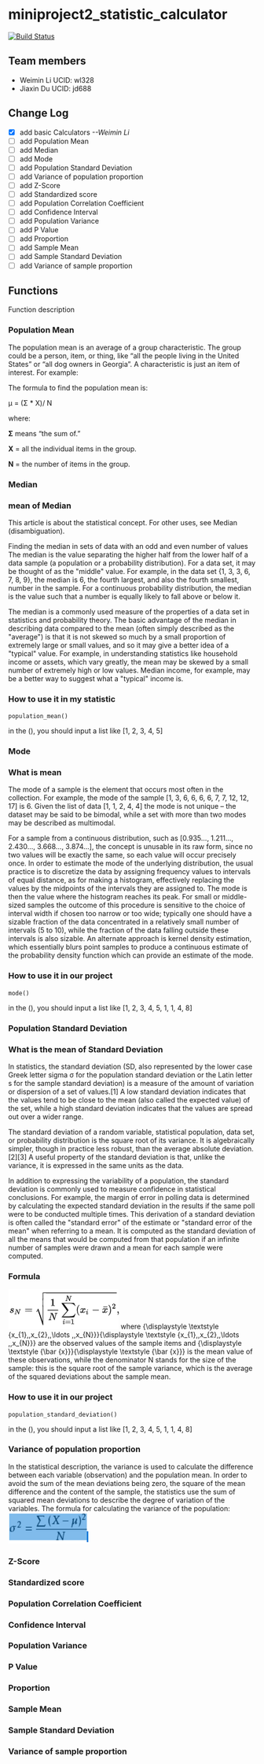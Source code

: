# miniproject2_statistic_calculator

[![Build Status](https://travis-ci.com/wl328Weiminli/miniproject2_statistic_calculator.svg?branch=master)](https://travis-ci.com/wl328Weiminli/miniproject2_statistic_calculator)

## Team members
 * Weimin Li UCID: wl328
 * Jiaxin Du UCID: jd688
 
## Change Log

- [x] add basic Calculators _--Weimin Li_
- [ ] add Population Mean
- [ ] add Median
- [ ] add Mode
- [ ] add Population Standard Deviation
- [ ] add Variance of population proportion
- [ ] add Z-Score
- [ ] add Standardized score
- [ ] add Population Correlation Coefficient
- [ ] add Confidence Interval
- [ ] add Population Variance
- [ ] add P Value
- [ ] add Proportion
- [ ] add Sample Mean
- [ ] add Sample Standard Deviation
- [ ] add Variance of sample proportion

## Functions
Function description

### Population Mean
The population mean is an average of a group characteristic. The group could be a person, item, or thing, like “all the people living in the United States” or “all dog owners in Georgia”. A characteristic is just an item of interest. For example:

The formula to find the population mean is:

μ = (Σ * X)/ N

where:

**Σ** means “the sum of.”

**X** = all the individual items in the group.

**N** = the number of items in the group.

### Median
### mean of Median
This article is about the statistical concept. For other uses, see Median (disambiguation).

Finding the median in sets of data with an odd and even number of values
The median is the value separating the higher half from the lower half of a data sample (a population or a probability distribution). For a data set, it may be thought of as the "middle" value. For example, in the data set {1, 3, 3, 6, 7, 8, 9}, the median is 6, the fourth largest, and also the fourth smallest, number in the sample. For a continuous probability distribution, the median is the value such that a number is equally likely to fall above or below it.

The median is a commonly used measure of the properties of a data set in statistics and probability theory. The basic advantage of the median in describing data compared to the mean (often simply described as the "average") is that it is not skewed so much by a small proportion of extremely large or small values, and so it may give a better idea of a "typical" value. For example, in understanding statistics like household income or assets, which vary greatly, the mean may be skewed by a small number of extremely high or low values. Median income, for example, may be a better way to suggest what a "typical" income is.

### How to use it in my statistic
    population_mean()
in the (), you should input a list like [1, 2, 3, 4, 5]


### Mode
### What is mean
The mode of a sample is the element that occurs most often in the collection. For example, the mode of the sample [1, 3, 6, 6, 6, 6, 7, 7, 12, 12, 17] is 6. Given the list of data [1, 1, 2, 4, 4] the mode is not unique – the dataset may be said to be bimodal, while a set with more than two modes may be described as multimodal.

For a sample from a continuous distribution, such as [0.935..., 1.211..., 2.430..., 3.668..., 3.874...], the concept is unusable in its raw form, since no two values will be exactly the same, so each value will occur precisely once. In order to estimate the mode of the underlying distribution, the usual practice is to discretize the data by assigning frequency values to intervals of equal distance, as for making a histogram, effectively replacing the values by the midpoints of the intervals they are assigned to. The mode is then the value where the histogram reaches its peak. For small or middle-sized samples the outcome of this procedure is sensitive to the choice of interval width if chosen too narrow or too wide; typically one should have a sizable fraction of the data concentrated in a relatively small number of intervals (5 to 10), while the fraction of the data falling outside these intervals is also sizable. An alternate approach is kernel density estimation, which essentially blurs point samples to produce a continuous estimate of the probability density function which can provide an estimate of the mode.
### How to use it in our project
    mode()
in the (), you should input a list like [1, 2, 3, 4, 5, 1, 1, 4, 8]

### Population Standard Deviation
### What is the mean of Standard Deviation
In statistics, the standard deviation (SD, also represented by the lower case Greek letter sigma σ for the population standard deviation or the Latin letter s for the sample standard deviation) is a measure of the amount of variation or dispersion of a set of values.[1] A low standard deviation indicates that the values tend to be close to the mean (also called the expected value) of the set, while a high standard deviation indicates that the values are spread out over a wider range.

The standard deviation of a random variable, statistical population, data set, or probability distribution is the square root of its variance. It is algebraically simpler, though in practice less robust, than the average absolute deviation.[2][3] A useful property of the standard deviation is that, unlike the variance, it is expressed in the same units as the data.

In addition to expressing the variability of a population, the standard deviation is commonly used to measure confidence in statistical conclusions. For example, the margin of error in polling data is determined by calculating the expected standard deviation in the results if the same poll were to be conducted multiple times. This derivation of a standard deviation is often called the "standard error" of the estimate or "standard error of the mean" when referring to a mean. It is computed as the standard deviation of all the means that would be computed from that population if an infinite number of samples were drawn and a mean for each sample were computed.
### Formula
![images](/images/a.PNG)
where {\displaystyle \textstyle \{x_{1},\,x_{2},\,\ldots ,\,x_{N}\}}{\displaystyle \textstyle \{x_{1},\,x_{2},\,\ldots ,\,x_{N}\}} are the observed values of the sample items and {\displaystyle \textstyle {\bar {x}}}{\displaystyle \textstyle {\bar {x}}} is the mean value of these observations, while the denominator N stands for the size of the sample: this is the square root of the sample variance, which is the average of the squared deviations about the sample mean.
### How to use it in our project
    population_standard_deviation()
in the (), you should input a list like [1, 2, 3, 4, 5, 1, 1, 4, 8]

### Variance of population proportion
In the statistical description, the variance is used to calculate the difference between each variable (observation) and the population mean. In order to avoid the sum of the mean deviations being zero, the square of the mean difference and the content of the sample, the statistics use the sum of squared mean deviations to describe the degree of variation of the variables. The formula for calculating the variance of the population:
![images](/images/b.PNG)



### Z-Score


### Standardized score


### Population Correlation Coefficient


### Confidence Interval


### Population Variance


### P Value


### Proportion


### Sample Mean


### Sample Standard Deviation


### Variance of sample proportion
